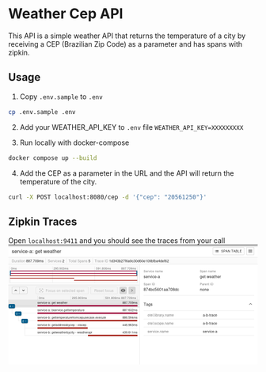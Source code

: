 # Weather Cep API

This API is a simple weather API that returns the temperature of a city by receiving a CEP (Brazilian Zip Code) as a parameter and has spans with zipkin.

## Usage

1. Copy `.env.sample` to `.env`
```bash
cp .env.sample .env
```

2. Add your WEATHER_API_KEY to `.env` file
`
WEATHER_API_KEY=XXXXXXXXX
`

3. Run locally with docker-compose
```bash
docker compose up --build
```

4. Add the CEP as a parameter in the URL and the API will return the temperature of the city.
```bash
curl -X POST localhost:8080/cep -d '{"cep": "20561250"}'
```

## Zipkin Traces

Open `localhost:9411` and you should see the traces from your call
![zipkin](screenshots/zipkin.png)

